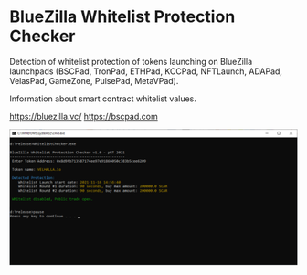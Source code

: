 # BlueZilla Whitelist Protection Checker

Detection of whitelist protection of tokens launching on BlueZilla launchpads 
(BSCPad, TronPad, ETHPad, KCCPad, NFTLaunch, ADAPad, VelasPad, GameZone, PulsePad, MetaVPad).

Information about smart contract whitelist values.

https://bluezilla.vc/
https://bscpad.com

![alt text](https://github.com/prt1999/BluezillaWhitelist/blob/main/res/pic1.png)
